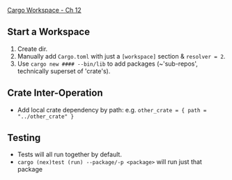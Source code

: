 
[Cargo Workspace - Ch 12](https://doc.rust-lang.org/book/ch14-03-cargo-workspaces.html)


## Start a Workspace
1. Create dir.
2. Manually add `Cargo.toml` with just a `[workspace]` section & `resolver = 2`.
3. Use `cargo new #### --bin/lib` to add packages (~'sub-repos', technically superset of 'crate's).

## Crate Inter-Operation
- Add local crate dependency by path: e.g. `other_crate = { path = "../other_crate" }`

## Testing
- Tests will all run together by default.
- `cargo (nex)test (run) --package/-p <package>` will run just that package
